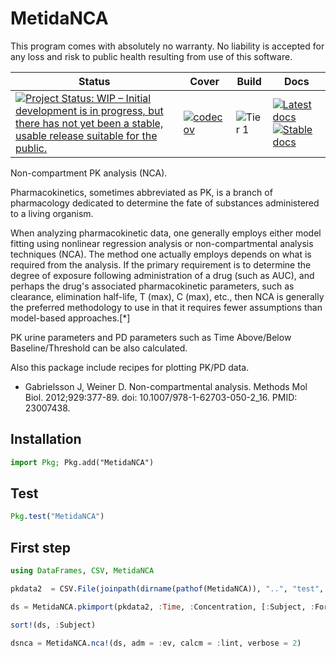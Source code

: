 # MetidaNCA

This program comes with absolutely no warranty. No liability is accepted for any loss and risk to public health resulting from use of this software.

| Status | Cover | Build | Docs |
|--------|-------|-------|------|
|[![Project Status: WIP – Initial development is in progress, but there has not yet been a stable, usable release suitable for the public.](https://www.repostatus.org/badges/latest/wip.svg)](https://www.repostatus.org/#wip)|[![codecov](https://codecov.io/gh/PharmCat/MetidaNCA.jl/branch/main/graph/badge.svg?token=A9eyT9g0WZ)](https://codecov.io/gh/PharmCat/MetidaNCA.jl)|![Tier 1](https://github.com/PharmCat/MetidaNCA.jl/workflows/Tier%201/badge.svg) | [![Latest docs](https://img.shields.io/badge/docs-latest-blue.svg)](https://pharmcat.github.io/MetidaNCA.jl/dev/) [![Stable docs](https://img.shields.io/badge/docs-stable-blue.svg)](https://pharmcat.github.io/MetidaNCA.jl/stable/)|


Non-compartment PK analysis (NCA).

Pharmacokinetics, sometimes abbreviated as PK, is a branch of pharmacology dedicated to determine the fate of substances administered to a living organism.

When analyzing pharmacokinetic data, one generally employs either model fitting using nonlinear regression analysis or non-compartmental analysis techniques (NCA). The method one actually employs depends on what is required from the analysis. If the primary requirement is to determine the degree of exposure following administration of a drug (such as AUC), and perhaps the drug's associated pharmacokinetic parameters, such as clearance, elimination half-life, T (max), C (max), etc., then NCA is generally the preferred methodology to use in that it requires fewer assumptions than model-based approaches.[*]

PK urine parameters and PD parameters such as Time Above/Below  Baseline/Threshold can be also calculated.

Also this package include recipes for plotting PK/PD data.

* Gabrielsson J, Weiner D. Non-compartmental analysis. Methods Mol Biol. 2012;929:377-89. doi: 10.1007/978-1-62703-050-2_16. PMID: 23007438.

## Installation

```julia
import Pkg; Pkg.add("MetidaNCA")
```

## Test

```julia
Pkg.test("MetidaNCA")
```

## First step

```julia
using DataFrames, CSV, MetidaNCA

pkdata2  = CSV.File(joinpath(dirname(pathof(MetidaNCA)), "..", "test", "csv", "pkdata2.csv")) |> DataFrame

ds = MetidaNCA.pkimport(pkdata2, :Time, :Concentration, [:Subject, :Formulation]; dosetime = MetidaNCA.DoseTime(dose = 100, time = 0))

sort!(ds, :Subject)

dsnca = MetidaNCA.nca!(ds, adm = :ev, calcm = :lint, verbose = 2)
```
